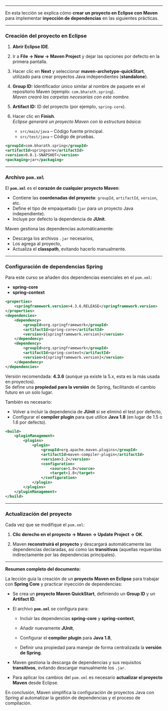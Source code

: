 
---

En esta lección se explica cómo **crear un proyecto en Eclipse con Maven** para implementar **inyección de dependencias** en las siguientes prácticas.

---

### Creación del proyecto en Eclipse

1. **Abrir Eclipse IDE**.
2. Ir a **File → New → Maven Project** y dejar las opciones por defecto en la primera pantalla.
3. Hacer clic en **Next** y seleccionar **maven-archetype-quickStart**, utilizado para crear proyectos Java independientes (**standalone**).
4. **Group ID:** Identificador único similar al nombre de paquete en el repositorio Maven (ejemplo: `com.bharath.spring`).  
    _Maven creará las carpetas necesarias con este nombre._
5. **Artifact ID:** ID del proyecto (por ejemplo, `spring-core`).
6. Hacer clic en **Finish**.  
    _Eclipse generará un proyecto Maven con la estructura básica:_
    
    - `src/main/java` – Código fuente principal.
    - `src/test/java` – Código de pruebas.

```xml
<groupId>com.bharath.spring</groupId>
<artifactId>springcore</artifactId>
<version>0.0.1-SNAPSHOT</version>
<packaging>jar</packaging>
```

---

### Archivo `pom.xml`

El **`pom.xml`** es el **corazón de cualquier proyecto Maven**:

- Contiene las **coordenadas del proyecto**: `groupId`, `artifactId`, `version`, etc.
- Define el tipo de empaquetado (`jar` para un proyecto Java independiente).
- Incluye por defecto la dependencia de **JUnit**.


Maven gestiona las dependencias automáticamente:

- Descarga los archivos `.jar` necesarios,
- Los agrega al proyecto,
- Actualiza el **classpath**, evitando hacerlo manualmente.

---

### Configuración de dependencias Spring

Para este curso se añaden dos dependencias esenciales en el `pom.xml`:

- **spring-core**
- **spring-context**

```xml
<properties>
	<springframework.version>4.3.6.RELEASE</springframework.version>
</properties>
<dependencies>
	<dependency>
		<groupId>org.springframework</groupId>
		<artifactId>spring-core</artifactId>
		<version>${springframework.version}</version>
	</dependency>
	<dependency>
		<groupId>org.springframework</groupId>
		<artifactId>spring-context</artifactId>
		<version>${springframework.version}</version>
	</dependency>
</dependencies>
```

Versión recomendada: **4.3.6** (aunque ya existe la 5.x, esta es la más usada en proyectos).  
Se define una **propiedad para la versión** de Spring, facilitando el cambio futuro en un solo lugar.

También es necesario:

- Volver a incluir la dependencia de **JUnit** si se eliminó el test por defecto,
- Configurar el **compiler plugin** para que utilice **Java 1.8** (en lugar de 1.5 o 1.6 por defecto).

```xml
<build>
	<pluginManagement>
		<plugins>
			<plugin>
				<groupId>org.apache.maven.plugins</groupId>
				<artifactId>maven-compiler-plugin</artifactId>
				<version>3.2</version>
				<configuration>
					<source>1.8</source>
					<target>1.8</target>
				</configuration>
			</plugin>
		</plugins>
	</pluginManagement>
</build>
```

---

### Actualización del proyecto

Cada vez que se modifique el `pom.xml`:

1. **Clic derecho en el proyecto → Maven → Update Project → OK**.
    
2. Maven **reconstruirá el proyecto** y descargará automáticamente las dependencias declaradas, así como las **transitivas** (aquellas requeridas indirectamente por las dependencias principales).
    

---

**Resumen completo del documento:**

La lección guía la creación de un **proyecto Maven en Eclipse** para trabajar con **Spring Core** y practicar inyección de dependencias:

- Se crea un **proyecto Maven QuickStart**, definiendo un **Group ID** y un **Artifact ID**.
    
- El archivo **`pom.xml`** se configura para:
    
    - Incluir las dependencias **spring-core** y **spring-context**,
        
    - Añadir nuevamente **JUnit**,
        
    - Configurar el **compiler plugin** para **Java 1.8**,
        
    - Definir una propiedad para manejar de forma centralizada la **versión de Spring**.
        
- Maven gestiona la descarga de dependencias y sus requisitos **transitivos**, evitando descargar manualmente los `.jar`.
    
- Para aplicar los cambios del `pom.xml` es necesario **actualizar el proyecto Maven** desde Eclipse.
    

En conclusión, Maven simplifica la configuración de proyectos Java con Spring al automatizar la gestión de dependencias y el proceso de compilación.